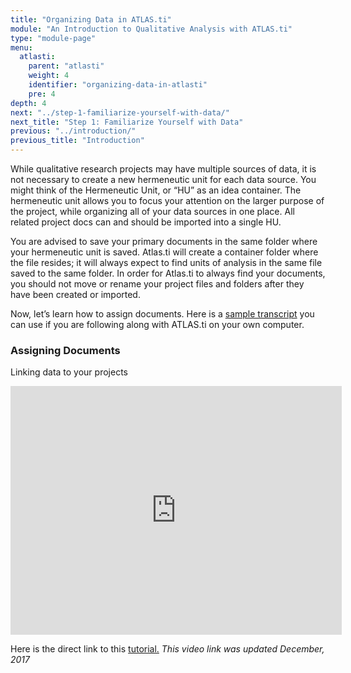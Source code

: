 ```yaml
---
title: "Organizing Data in ATLAS.ti"
module: "An Introduction to Qualitative Analysis with ATLAS.ti"
type: "module-page"
menu:
  atlasti:
    parent: "atlasti"
    weight: 4
    identifier: "organizing-data-in-atlasti"
    pre: 4
depth: 4
next: "../step-1-familiarize-yourself-with-data/"
next_title: "Step 1: Familiarize Yourself with Data"
previous: "../introduction/"
previous_title: "Introduction"
---
```

<div class="atlasti"><div class="pageblock pull-center"><p>While qualitative research projects may have multiple sources of data, it is not necessary to create a new hermeneutic unit for each data source. You might think of the Hermeneutic Unit, or “HU” as an idea container. The hermeneutic unit allows you to focus your attention on the larger purpose of the project, while organizing all of your data sources in one place.  All related project docs can and should be imported into a single HU. </p>
<p>You are advised to save your primary documents in the same folder where your hermeneutic unit is saved. Atlas.ti will create  a container folder where the file resides; it will always expect to find units of analysis in the same file saved to the same folder. In order for Atlas.ti to always find your documents, you should not move or rename your project files and folders after they have been created or imported. </p>
<p>Now, let’s learn how to assign documents. Here is a <a href="http://ccnmtl.columbia.edu/projects/PHTC/Module1/HRWSampleTranscript.doc">sample transcript</a> you can use if you are following along with ATLAS.ti on your own computer. </p>
<p></p><h3>Assigning Documents</h3>
<p>Linking data to your projects</p>
<p><iframe allowfullscreen="" frameborder="0" height="398" src="http://www.youtube.com/embed/9HkrOePZeM8" width="530"></iframe></p>
<p>Here is the direct link to this <a href="http://www.youtube.com/watch?v=9HkrOePZeM8" target="_blank">tutorial.</a> <i>This video link was updated December, 2017</i></p>
</div></div>